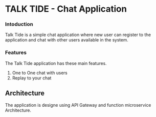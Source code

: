 # TALK TIDE - Chat Application

### Intoduction 
Talk Tide is a simple chat application where new user can register to the application and chat with other users available in the system.

### Features

The Talk Tide application has these main features.

1. One to One chat with users
2. Replay to your chat 

## Architecture

The application is designe using API Gateway and function microservice Architecture. 



